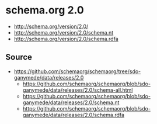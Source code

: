 schema.org 2.0
==================

* http://schema.org/version/2.0/
* http://schema.org/version/2.0/schema.nt
* http://schema.org/version/2.0/schema.rdfa


Source
-------
* https://github.com/schemaorg/schemaorg/tree/sdo-ganymede/data/releases/2.0
  * https://github.com/schemaorg/schemaorg/blob/sdo-ganymede/data/releases/2.0/schema-all.html
  * https://github.com/schemaorg/schemaorg/blob/sdo-ganymede/data/releases/2.0/schema.nt
  * https://github.com/schemaorg/schemaorg/blob/sdo-ganymede/data/releases/2.0/schema.rdfa

